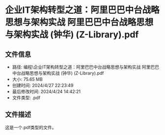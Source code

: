 ﻿# 企业IT架构转型之道：阿里巴巴中台战略思想与架构实战 阿里巴巴中台战略思想与架构实战 (钟华) (Z-Library).pdf

## 文件信息
- 路径: 编程\企业IT架构转型之道：阿里巴巴中台战略思想与架构实战 阿里巴巴中台战略思想与架构实战 (钟华) (Z-Library).pdf
- 大小: 75.65 MB
- 创建时间: 2024/4/27 22:23:49
- 最后修改时间: 2024/4/24 14:42:21
- 文件类型: .pdf

## 文件描述
这是一个.pdf类型的文件。

